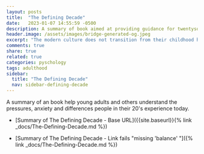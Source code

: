 ```yaml
---
layout: posts
title:  "The Defining Decade"
date:   2023-01-07 14:55:59 -0500
description: A summary of book aimed at providing guidance for twentysomethings as they navigate young adulthood.
header.image: /assets/images/bridge-generated-og.jpeg
excerpt: "The modern culture does not transition from their childhood home to a career, family and a home as they did in the past.  How do young adults manage this transition today?"
comments: true
share: true
related: true
categories: pyschology
tags: adulthood
sidebar:
  title: "The Defining Decade"
  nav: sidebar-defining-decade
---
```


A summary of an book help young adults and others understand the pressures, anxiety and differences people in their 20's experience today.

- [Summary of The Defining Decade - Base URL]({{site.baseurl}}{% link _docs/The-Defining-Decade.md %})

- [Summary of The Defining Decade - Link fails "missing 'balance' "]({% link _docs/The-Defining-Decade.md %})
